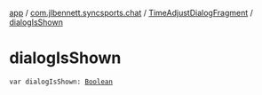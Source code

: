 [app](../../index.md) / [com.jlbennett.syncsports.chat](../index.md) / [TimeAdjustDialogFragment](index.md) / [dialogIsShown](./dialog-is-shown.md)

# dialogIsShown

`var dialogIsShown: `[`Boolean`](https://kotlinlang.org/api/latest/jvm/stdlib/kotlin/-boolean/index.html)